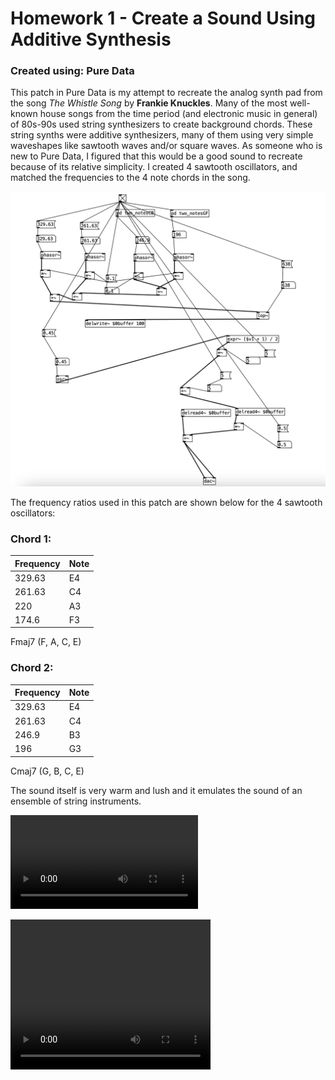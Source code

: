# Homework 1 - Create a Sound Using Additive Synthesis

### Created using: Pure Data

This patch in Pure Data is my attempt to recreate the analog synth pad from the song *The Whistle Song* by **Frankie Knuckles**. Many of the most well-known house songs from the time period (and electronic music in general) of 80s-90s used string synthesizers to create background chords. These string synths were additive synthesizers, many of them using very simple waveshapes like sawtooth waves and/or square waves. As someone who is new to Pure Data, I figured that this would be a good sound to recreate because of its relative simplicity. I created 4 sawtooth oscillators, and matched the frequencies to the 4 note chords in the song.


<img src="patch.png" alt="drawing" width="600"/>

The frequency ratios used in this patch are shown below for the 4 sawtooth oscillators:

### Chord 1:
| Frequency | Note |
| ----------- | ----------- |
| 329.63 | E4 |
| 261.63 | C4 |
| 220 | A3 |
| 174.6 | F3 |

Fmaj7 (F, A, C, E)

### Chord 2:
| Frequency | Note |
| ----------- | ----------- |
| 329.63 | E4 |
| 261.63 | C4 |
| 246.9 | B3 |
| 196 | G3 |

Cmaj7 (G, B, C, E)

The sound itself is very warm and lush and it emulates the sound of an ensemble of string instruments.

![](PDoutput.mp4)

<video width="320" height="240" controls>
  <source src="PDoutput.mp4" type="video/mp4">
</video>
